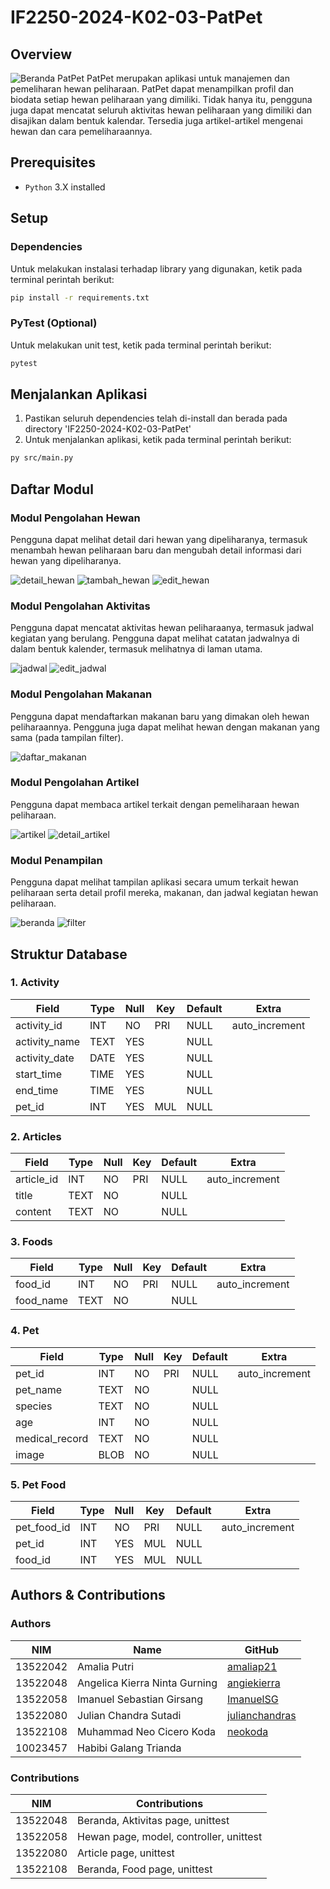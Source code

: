 # IF2250-2024-K02-03-PatPet

## Overview

![Beranda PatPet](doc/beranda.png "Selamat Datang di Patpet")
PatPet merupakan aplikasi untuk manajemen dan pemeliharan hewan peliharaan. PatPet dapat menampilkan profil dan biodata setiap hewan peliharaan yang dimiliki. Tidak hanya itu, pengguna juga dapat mencatat seluruh aktivitas hewan peliharaan yang dimiliki dan disajikan dalam bentuk kalendar. Tersedia juga artikel-artikel mengenai hewan dan cara pemeliharaannya.

## Prerequisites

- `Python` 3.X installed


## Setup

### Dependencies
Untuk melakukan instalasi terhadap library yang digunakan, ketik pada terminal perintah berikut:
```bash
pip install -r requirements.txt
```

### PyTest (Optional)

Untuk melakukan unit test, ketik pada terminal perintah berikut:
```bash
pytest
```


## Menjalankan Aplikasi


1. Pastikan seluruh dependencies telah di-install dan berada pada directory 'IF2250-2024-K02-03-PatPet'
2. Untuk menjalankan aplikasi, ketik pada terminal perintah berikut:

```bash
py src/main.py
```

## Daftar Modul

### Modul Pengolahan Hewan
Pengguna dapat melihat detail dari hewan yang dipeliharanya, termasuk menambah hewan peliharaan baru dan mengubah detail informasi dari hewan yang dipeliharanya.

![detail_hewan](doc/detail_hewan.png)
![tambah_hewan](doc/tambah_hewan.png)
![edit_hewan](doc/edit_hewan.png)

### Modul Pengolahan Aktivitas
Pengguna dapat mencatat aktivitas hewan peliharaanya, termasuk jadwal kegiatan yang berulang. Pengguna dapat melihat catatan jadwalnya di dalam bentuk kalender, termasuk melihatnya di laman utama.

![jadwal](doc/jadwal.png)
![edit_jadwal](doc/edit_jadwal.png)

### Modul Pengolahan Makanan
Pengguna dapat mendaftarkan makanan baru yang dimakan oleh hewan peliharaannya. Pengguna juga dapat melihat hewan dengan makanan yang sama (pada tampilan filter).

![daftar_makanan](doc/daftar_makanan.png)

### Modul Pengolahan Artikel
Pengguna dapat membaca artikel terkait dengan pemeliharaan hewan peliharaan.

![artikel](doc/artikel.jpg)
![detail_artikel](doc/detail_artikel.jpg)

### Modul Penampilan
Pengguna dapat melihat tampilan aplikasi secara umum terkait hewan peliharaan serta detail profil mereka, makanan, dan jadwal kegiatan hewan peliharaan.

![beranda](doc/beranda.png)
![filter](doc/filter.png)

## Struktur Database

### 1. Activity

| Field        | Type    | Null | Key | Default | Extra          |
| ------------ | ------- | ---- | --- | ------- | -------------- |
| activity_id  | INT     | NO   | PRI | NULL    | auto_increment |
| activity_name  | TEXT    | YES   |     | NULL    |
| activity_date      | DATE    | YES   |     | NULL    |
| start_time      | TIME    | YES  |     | NULL    |
| end_time | TIME    | YES   |     | NULL    |
| pet_id | INT    | YES   | MUL | NULL    | 

### 2. Articles

| Field         | Type    | Null | Key | Default | Extra          |
| ------------- | ------- | ---- | --- | ------- | -------------- |
| article_id    | INT | NO   | PRI | NULL    | auto_increment |
| title         | TEXT    | NO   |     | NULL    |
| content      | TEXT    | NO   |     | NULL    |

### 3. Foods

| Field        | Type    | Null | Key | Default | Extra                                               |
| ------------ | ------- | ---- | --- | ------- | --------------------------------------------------- |
| food_id      | INT | NO   | PRI | NULL    | auto_increment                                      |
| food_name        | TEXT    | NO   |     | NULL    |

### 4. Pet

| Field    | Type    | Null | Key | Default | Extra          |
| -------- | ------- | ---- | --- | ------- | -------------- |
| pet_id | INT | NO   | PRI | NULL    | auto_increment |
| pet_name     | TEXT    | NO   |     | NULL    |
| species     | TEXT    | NO   |     | NULL    |
| age     | INT    | NO   |     | NULL    |
| medical_record     | TEXT    | NO   |     | NULL    |
| image     | BLOB    | NO   |     | NULL    |

### 5. Pet Food

| Field     | Type    | Null | Key | Default | Extra                        |
| --------- | ------- | ---- | --- | ------- | ---------------------------- |
| pet_food_id | INT  | NO   | PRI | NULL    | auto_increment|
| pet_id  | INT | YES   | MUL | NULL    |   |
| food_id  | INT | YES   | MUL | NULL    |   |

## Authors & Contributions

### Authors

| NIM      | Name                          | GitHub                                              |
| -------- | ----------------------------- | --------------------------------------------------- |
| 13522042 | Amalia Putri                  | [amaliap21](https://github.com/amaliap21)           |
| 13522048 | Angelica Kierra Ninta Gurning | [angiekierra](https://github.com/angiekierra)       |
| 13522058 | Imanuel Sebastian Girsang     | [ImanuelSG](https://github.com/ImanuelSG)           |
| 13522080 | Julian Chandra Sutadi         | [julianchandras](https://github.com/julianchandras) |
| 13522108 | Muhammad Neo Cicero Koda      | [neokoda](https://github.com/neokoda)               |
| 10023457 | Habibi	Galang Trianda         |                                                     |

### Contributions

| NIM      | Contributions                             |
| -------- | ----------------------------------------- |
| 13522048 | Beranda, Aktivitas page, unittest        |
| 13522058 | Hewan page, model, controller, unittest      |
| 13522080 | Article page, unittest   |
| 13522108 | Beranda, Food page, unittest           |